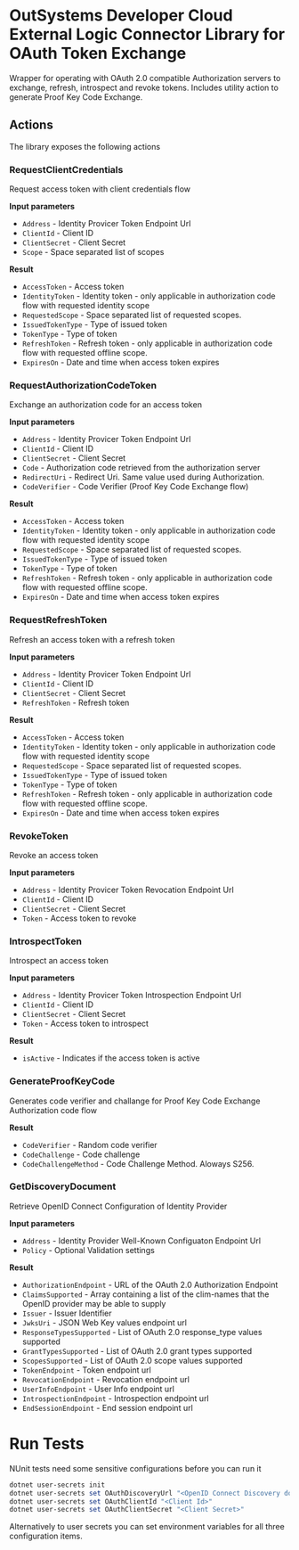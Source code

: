# OutSystems Developer Cloud External Logic Connector Library for OAuth Token Exchange

Wrapper for operating with OAuth 2.0 compatible Authorization servers to exchange, refresh, introspect and revoke tokens. Includes utility action to generate Proof Key Code Exchange.

## Actions
The library exposes the following actions

### RequestClientCredentials

Request access token with client credentials flow

**Input parameters**

* `Address` - Identity Provicer Token Endpoint Url
* `ClientId` - Client ID
* `ClientSecret` - Client Secret
* `Scope` - Space separated list of scopes

**Result**

* `AccessToken` - Access token
* `IdentityToken` - Identity token - only applicable in authorization code flow with requested identity scope
* `RequestedScope` - Space separated list of requested scopes.
* `IssuedTokenType` - Type of issued token
* `TokenType` - Type of token
* `RefreshToken` - Refresh token - only applicable in authorization code flow with requested offline scope.
* `ExpiresOn` - Date and time when access token expires

### RequestAuthorizationCodeToken

Exchange an authorization code for an access token

**Input parameters**

* `Address` - Identity Provicer Token Endpoint Url
* `ClientId` - Client ID
* `ClientSecret` - Client Secret
* `Code` - Authorization code retrieved from the authorization server
* `RedirectUri` - Redirect Uri. Same value used during Authorization.
* `CodeVerifier` - Code Verifier (Proof Key Code Exchange flow)

**Result**

* `AccessToken` - Access token
* `IdentityToken` - Identity token - only applicable in authorization code flow with requested identity scope
* `RequestedScope` - Space separated list of requested scopes.
* `IssuedTokenType` - Type of issued token
* `TokenType` - Type of token
* `RefreshToken` - Refresh token - only applicable in authorization code flow with requested offline scope.
* `ExpiresOn` - Date and time when access token expires

### RequestRefreshToken

Refresh an access token with a refresh token

**Input parameters**

* `Address` - Identity Provicer Token Endpoint Url
* `ClientId` - Client ID
* `ClientSecret` - Client Secret
* `RefreshToken` - Refresh token

**Result**

* `AccessToken` - Access token
* `IdentityToken` - Identity token - only applicable in authorization code flow with requested identity scope
* `RequestedScope` - Space separated list of requested scopes.
* `IssuedTokenType` - Type of issued token
* `TokenType` - Type of token
* `RefreshToken` - Refresh token - only applicable in authorization code flow with requested offline scope.
* `ExpiresOn` - Date and time when access token expires

### RevokeToken

Revoke an access token

**Input parameters**

* `Address` - Identity Provicer Token Revocation Endpoint Url
* `ClientId` - Client ID
* `ClientSecret` - Client Secret
* `Token` - Access token to revoke

### IntrospectToken

Introspect an access token

**Input parameters**

* `Address` - Identity Provicer Token Introspection Endpoint Url
* `ClientId` - Client ID
* `ClientSecret` - Client Secret
* `Token` - Access token to introspect

**Result**

* `isActive` - Indicates if the access token is active

### GenerateProofKeyCode

Generates code verifier and challange for Proof Key Code Exchange Authorization code flow

**Result**

* `CodeVerifier` - Random code verifier
* `CodeChallenge` - Code challenge
* `CodeChallengeMethod` - Code Challenge Method. Aloways S256.

### GetDiscoveryDocument

Retrieve OpenID Connect Configuration of Identity Provider

**Input parameters**

* `Address` - Identity Provider Well-Known Configuaton Endpoint Url
* `Policy` - Optional Validation settings

**Result**

* `AuthorizationEndpoint` - URL of the OAuth 2.0 Authorization Endpoint
* `ClaimsSupported` - Array containing a list of the clim-names that the OpenID provider may be able to supply
* `Issuer` - Issuer Identifier
* `JwksUri` - JSON Web Key values endpoint url
* `ResponseTypesSupported` - List of OAuth 2.0 response_type values supported
* `GrantTypesSupported` - List of OAuth 2.0 grant types supported
* `ScopesSupported` - List of OAuth 2.0 scope values supported
* `TokenEndpoint` - Token endpoint url
* `RevocationEndpoint` - Revocation endpoint url
* `UserInfoEndpoint` - User Info endpoint url
* `IntrospectionEndpoint` - Introspection endpoint url
* `EndSessionEndpoint` - End session endpoint url

# Run Tests

NUnit tests need some sensitive configurations before you can run it

```powershell
dotnet user-secrets init
dotnet user-secrets set OAuthDiscoveryUrl "<OpenID Connect Discovery document endpoint Url>"
dotnet user-secrets set OAuthClientId "<Client Id>"
dotnet user-secrets set OAuthClientSecret "<Client Secret>"
```

Alternatively to user secrets you can set environment variables for all three configuration items.